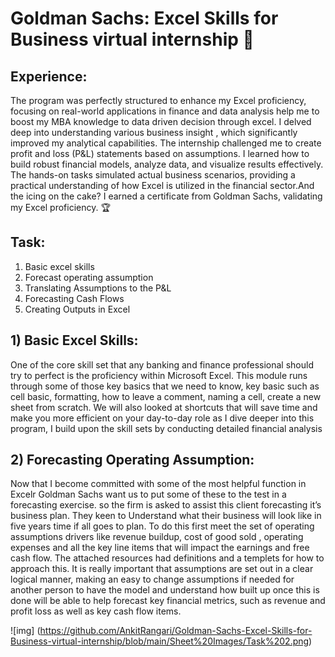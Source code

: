 # Goldman Sachs: Excel Skills for Business virtual internship 🚀

## Experience: 
The program was perfectly structured to enhance my Excel proficiency, focusing on real-world applications in finance and data analysis help me to boost my MBA knowledge to data driven decision through excel. I delved deep into understanding various business insight , which significantly improved my analytical capabilities. The internship challenged me to create profit and loss (P&L) statements based on assumptions. I learned how to build robust financial models, analyze data, and visualize results effectively. The hands-on tasks simulated actual business scenarios, providing a practical understanding of how Excel is utilized in the financial sector.And the icing on the cake? I earned a certificate from Goldman Sachs, validating my Excel proficiency. 🏆

## Task: 
1) Basic excel skills 
2) Forecast operating assumption
3) Translating	Assumptions	to	the	P&L
4) Forecasting	Cash	Flows
5) Creating	Outputs	in	Excel

## 1) Basic Excel Skills: 
One of the core skill set that any banking and finance professional should try to perfect is the proficiency within Microsoft Excel. This module runs through some of those key basics that we need to know, key basic such as cell basic, formatting, how to leave a comment, naming a cell, create a new sheet from scratch. We will also looked at shortcuts that will save time and make you more efficient on your day-to-day role as I dive deeper into this program, I build upon the skill sets by conducting detailed financial analysis

## 2) Forecasting Operating Assumption:
Now that I become committed with some of the most helpful function in Excelr Goldman Sachs want us to put some of these to the test in a forecasting exercise. so the firm is asked to assist this client forecasting it’s business plan. They keen to Understand what their  business will look like in five years time if all goes to plan. To do this first meet the set of operating assumptions drivers like revenue buildup, cost of good sold , operating expenses and all the key line items that will impact the earnings and free cash flow. The attached resources had definitions and a templets for how to approach this. It is really important that assumptions are set out in a clear logical manner, making an easy to change assumptions if needed for another person to have the model and understand how built up once this is done will be able to help forecast key financial metrics, such as revenue and profit loss as well as key cash flow items.

![img] (https://github.com/AnkitRangari/Goldman-Sachs-Excel-Skills-for-Business-virtual-internship/blob/main/Sheet%20Images/Task%202.png)
